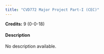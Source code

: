 ```yaml
---
title: "CVD772 Major Project Part-I (CEC)"
---
```

**Credits:** 9 (0-0-18)

#### Description
No description available.